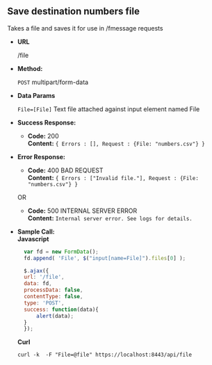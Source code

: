 **Save destination numbers file**
----
  Takes a file and saves it for use in /fmessage requests 

* **URL**

  /file

* **Method:**

  `POST` multipart/form-data
  
* **Data Params**
    
   `File=[File]` Text file attached against input element named File

* **Success Response:**

  * **Code:** 200 <br />
    **Content:** `{ Errors : [], Request : {File: "numbers.csv"} }`
 
* **Error Response:**

  * **Code:** 400 BAD REQUEST <br />
    **Content:** `{ Errors : ["Invalid file."], Request : {File: "numbers.csv"} }`

  OR

  * **Code:** 500 INTERNAL SERVER ERROR <br />
    **Content:** `Internal server error. See logs for details.`

* **Sample Call:** <br/>
  **Javascript**
  ```javascript
    var fd = new FormData();    
    fd.append( 'File', $("input[name=File]").files[0] );

    $.ajax({
    url: '/file',
    data: fd,
    processData: false,
    contentType: false,
    type: 'POST',
    success: function(data){
        alert(data);
    }
    });
  ```
  **Curl**
  ```shell
  curl -k  -F "File=@file" https://localhost:8443/api/file
  ```